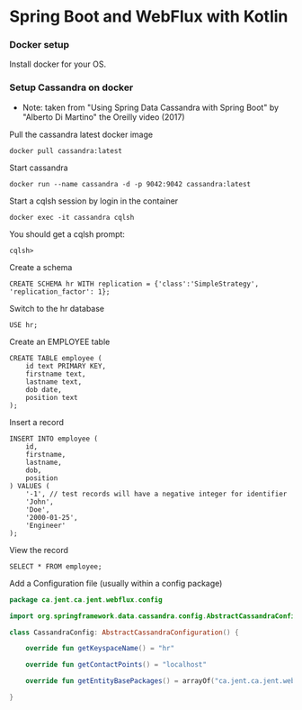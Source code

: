 # Spring Boot and WebFlux with Kotlin

### Docker setup
Install docker for your OS. 

### Setup Cassandra on docker

* Note: taken from "Using Spring Data Cassandra with Spring Boot" by "Alberto Di Martino" the Oreilly video (2017)

Pull the cassandra latest docker image
```
docker pull cassandra:latest
```

Start cassandra
```
docker run --name cassandra -d -p 9042:9042 cassandra:latest
```

Start a cqlsh session by login in the container
```
docker exec -it cassandra cqlsh
```
You should get a cqlsh prompt:
```
cqlsh>
```

Create a schema
```
CREATE SCHEMA hr WITH replication = {'class':'SimpleStrategy', 'replication_factor': 1};
```

Switch to the hr database
```
USE hr;
```

Create an EMPLOYEE table
```
CREATE TABLE employee (
    id text PRIMARY KEY,
    firstname text,
    lastname text,
    dob date,
    position text
);
```

Insert a record
```
INSERT INTO employee (
    id, 
    firstname, 
    lastname, 
    dob, 
    position
) VALUES (
    '-1', // test records will have a negative integer for identifier
    'John',
    'Doe',
    '2000-01-25',
    'Engineer'
);  
```

View the record
```
SELECT * FROM employee;
```

Add a Configuration file (usually within a config package)
```kotlin
package ca.jent.ca.jent.webflux.config

import org.springframework.data.cassandra.config.AbstractCassandraConfiguration

class CassandraConfig: AbstractCassandraConfiguration() {

    override fun getKeyspaceName() = "hr"

    override fun getContactPoints() = "localhost"

    override fun getEntityBasePackages() = arrayOf("ca.jent.ca.jent.webflux")

}
```